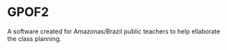 # GPOF2
 A software created for Amazonas/Brazil public teachers to help ellaborate the class planning.
